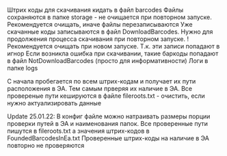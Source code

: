 Штрих коды для скачивания кидать в файл barcodes
Файлы сохраняются в папке storage - не очищается при повторном запуске. Рекомендуется очищать, иначе файлы перезаписываются
Уже скачанные коды записываются в файл DownloadBarcodes. Нужно для продолжения процесса скачивания при повторном запуске. !Рекомендуется очищать при новом запуске. Т.к. эти записи попадают в игнор
Если возникла ошибка при скачивании, такие баркоды попадают в файл NotDownloadBarcodes (просто для информативности)
Логи в папке logs

С начала пробегается по всем штрих-кодам и получает их пути расположения в ЭА. Тем самым прверяя их наличие в ЭА. 
Все провереные пути кешируются в файле fileroots.txt - очистить, если нужно актуализировать данные

Update 25.01.22:
В конфиг файле можно натраивать размеры порции проверки путей в ЭА и наименования папок.
Все проверенные пути пишутся в fileroots.txt а значения штрих-кодов в FoundedBarcodesInEa.txt
Проверенные штрих-коды на наличие в ЭА повторно не проверяются
